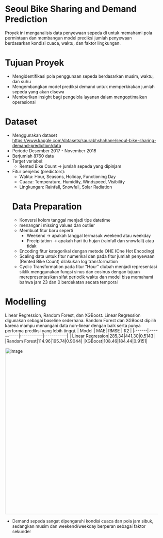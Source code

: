 # Seoul Bike Sharing and Demand Prediction
Proyek ini menganalisis data penyewaan sepeda di untuk memahami pola permintaan dan membangun model prediksi jumlah penyewaan berdasarkan kondisi cuaca, waktu, dan faktor lingkungan.
# Tujuan Proyek
* Mengidentifikasi pola penggunaan sepeda berdasarkan musim, waktu, dan suhu
* Mengembangkan model prediksi demand untuk memperkirakan jumlah sepeda yang akan disewa
* Memberikan insight bagi pengelola layanan dalam mengoptimalkan operasional
# Dataset
* Menggunakan dataset https://www.kaggle.com/datasets/saurabhshahane/seoul-bike-sharing-demand-prediction/data
* Periode Desember 2017 - November 2018
* Berjumlah 8760 data
* Target variabel:
    * Rented Bike Count → jumlah sepeda yang dipinjam
* Fitur penjelas (predictors):
    * Waktu: Hour, Seasons, Holiday, Functioning Day
    * Cuaca: Temperature, Humidity, Windspeed, Visibility
    * Lingkungan: Rainfall, Snowfall, Solar Radiation
  # Data Preparation
  * Konversi kolom tanggal menjadi tipe datetime
  * menangani missing values dan outlier
  * Membuat fitur baru seperti
      * Weekend -> apakah tanggal termasuk weekend atau weekday
      * Precipitation -> apakah hari itu hujan (rainfall dan snowfall) atau tidak
  * Encoding fitur kategorikal dengan metode OHE (One Hot Encoding)
  * Scaling data untuk fitur numerikal dan pada fitur jumlah penyewaan (Rented Bike Count) dilakukan log transformation
  * Cyclic Transformation pada fitur "Hour" diubah menjadi representasi siklik menggunakan fungsi sinus dan cosinus dengan tujuan merepresentasikan sifat periodik waktu dan model bisa memahami bahwa jam 23 dan 0 berdekatan secara temporal
# Modelling
Linear Regression, Random Forest, dan XGBoost. Linear Regression digunakan sebagai baseline sederhana. Random Forest dan XGBoost dipilih karena mampu menangani data non-linear dengan baik serta punya performa prediksi yang lebih tinggi.
| Model | MAE| RMSE | R2 |
|:------|:-----------|:-----------|:-----------|
| Linear Regression|285.34|441.30|0.5143|
|Random Forest|114.96|195.74|0.9044|
|XGBoost|108.46|184.44|0.9151|

<img width="939" height="547" alt="image" src="https://github.com/user-attachments/assets/d5e05be0-f3bd-42d7-b6ba-79ef8aa8bbf6" />

* Demand sepeda sangat dipengaruhi kondisi cuaca dan pola jam sibuk, sedangkan musim dan weekend/weekday berperan sebagai faktor sekunder




